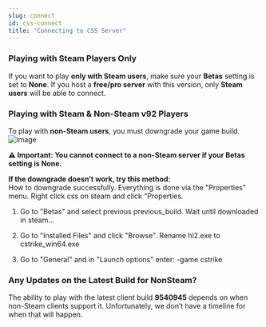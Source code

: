 ```yaml
---
slug: connect
id: css-connect
title: "Connecting to CSS Server"
---
```


### Playing with Steam Players Only
If you want to play **only with Steam users**, make sure your **Betas** setting is set to **None**.
If you host a **free/pro server** with this version, only **Steam users** will be able to connect.

### Playing with Steam & Non-Steam v92 Players
To play with **non-Steam users**, you must downgrade your game build.
![image](https://help.fshost.me/img/css-steam.png)

**⚠ Important: You cannot connect to a non-Steam server if your Betas setting is None.**

**If the downgrade doesn’t work, try this method:**<br />
How to downgrade successfully. Everything is done via the "Properties" menu. Right click css on steam and click "Properties.

1.    Go to "Betas" and select previous previous_build. Wait until downloaded in steam...

2.    Go to "Installed Files" and click "Browse". Rename hl2.exe to cstrike_win64.exe

3.    Go to "General" and in "Launch options" enter: -game cstrike

### Any Updates on the Latest Build for NonSteam?
The ability to play with the latest client build **9540945** depends on when non-Steam clients support it. Unfortunately, we don’t have a timeline for when that will happen.
